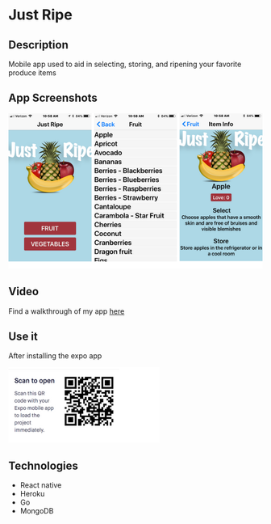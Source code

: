 # Just Ripe

## Description
Mobile app used to aid in selecting, storing, and ripening your favorite produce items

## App Screenshots
![JustRipe](https://github.com/mclausen792/Just-Ripe/blob/master/justRipe/images/screens.png)

## Video
Find a walkthrough of my app [here](https://www.youtube.com/watch?v=4_2qHsgUD2E&feature=youtu.be)

## Use it
After installing the expo app

![JustRipe](https://github.com/mclausen792/Just-Ripe/blob/master/justRipe/images/qr.png)

## Technologies
- React native
- Heroku
- Go
- MongoDB
